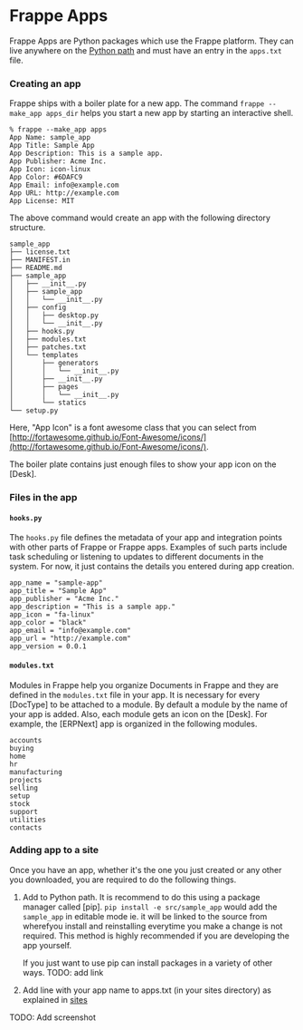 # Frappe Apps

Frappe Apps are Python packages which use the Frappe platform. They can live
anywhere on the [Python 
path](https://docs.python.org/2/tutorial/modules.html#the-module-search-path)
and must have an entry in the `apps.txt` file.


### Creating an app

Frappe ships with a boiler plate for a new app. The command `frappe --make_app
apps_dir` helps you start a new app by starting an interactive shell. 


	% frappe --make_app apps
	App Name: sample_app 
	App Title: Sample App
	App Description: This is a sample app.
	App Publisher: Acme Inc.
	App Icon: icon-linux
	App Color: #6DAFC9
	App Email: info@example.com
	App URL: http://example.com
	App License: MIT

The above command would create an app with the following directory structure.

	sample_app
	├── license.txt
	├── MANIFEST.in
	├── README.md
	├── sample_app
	│   ├── __init__.py
	│   ├── sample_app
	│   │   └── __init__.py
	│   ├── config
	│   │   ├── desktop.py
	│   │   └── __init__.py
	│   ├── hooks.py
	│   ├── modules.txt
	│   ├── patches.txt
	│   └── templates
	│       ├── generators
	│       │   └── __init__.py
	│       ├── __init__.py
	│       ├── pages
	│       │   └── __init__.py
	│       └── statics
	└── setup.py

Here, "App Icon" is a font awesome class that you can select from
[http://fortawesome.github.io/Font-Awesome/icons/](http://fortawesome.github.io/Font-Awesome/icons/).

The boiler plate contains just enough files to show your app icon on the [Desk]. 

### Files in the app

#### `hooks.py`

The	`hooks.py` file defines the metadata of your app and integration points
with other parts of Frappe or Frappe apps. Examples of such parts include task
scheduling or listening to updates to different documents in the system. For
now, it just contains the details you entered during app creation.


	app_name = "sample-app"
	app_title = "Sample App"
	app_publisher = "Acme Inc."
	app_description = "This is a sample app."
	app_icon = "fa-linux"
	app_color = "black"
	app_email = "info@example.com"
	app_url = "http://example.com"
	app_version = 0.0.1

#### `modules.txt`

Modules in Frappe help you organize Documents in Frappe and they are defined in
the `modules.txt` file in your app. It is necessary for every [DocType] to be
attached to a module. By default a module by the name of your app is added.
Also, each module gets an icon on the [Desk]. For example, the [ERPNext] app is
organized in the following modules.

	accounts
	buying
	home
	hr
	manufacturing
	projects
	selling
	setup
	stock
	support
	utilities
	contacts

### Adding app to a site

Once you have an app, whether it's the one you just created or any other you
downloaded, you are required to do the following things.

1. Add to Python path. It is recommend to do this using a package manager called
   [pip]. `pip install -e src/sample_app` would add the `sample_app` in editable
   mode ie. it will be linked to the source from wherefyou install and
   reinstalling everytime you make a change is not required. This method is
   highly recommended if you are developing the app yourself.

   If you just want to use pip can install packages in a variety of other ways.
   TODO: add link

2. Add line with your app name to apps.txt (in your sites directory) as
   explained in [sites](/docs/api/sites)


TODO: Add screenshot

